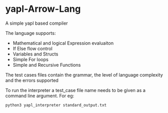 # yapl-Arrow-Lang
A simple yapl based compiler

The language supports:
- Mathematical and logical Expression evaluaiton
- If Else flow control
- Variables and Structs
- Simple For loops
- Simple and Recursive Functions 

The test cases files contain the grammar, the level of language complexity and the errors supported

To run the interpreter a test_case file name needs to be given as a command line argument. For eg:
```
python3 yapl_interpreter standard_output.txt
```
